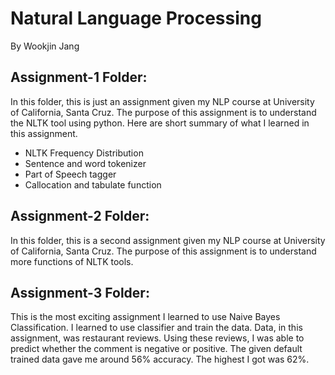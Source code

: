 # Natural Language Processing
By Wookjin Jang

## Assignment-1 Folder:

In this folder, this is just an assignment given my NLP course at University of California, Santa Cruz. The purpose of this assignment is to understand the NLTK tool using python. Here are short summary of what I learned in this assignment.

- NLTK Frequency Distribution
- Sentence and word tokenizer
- Part of Speech tagger
- Callocation and tabulate function

## Assignment-2 Folder:

In this folder, this is a second assignment given my NLP course at University of California, Santa Cruz. The purpose of this assignment is to understand more functions of NLTK tools.

## Assignment-3 Folder:

This is the most exciting assignment I learned to use Naive Bayes Classification. I learned to use classifier and train the data. Data, in this assignment, was restaurant reviews. Using these reviews, I was able to predict whether the comment is negative or positive. The given default trained data gave me around 56% accuracy. The highest I got was 62%.


